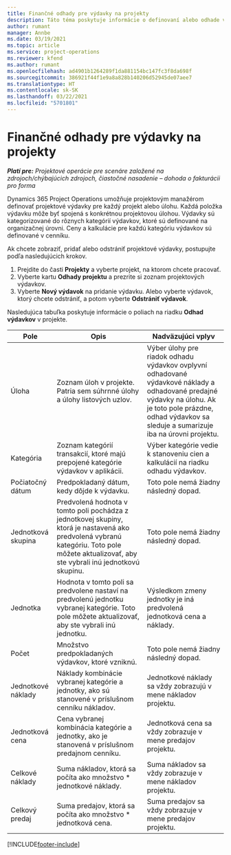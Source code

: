 ```yaml
---
title: Finančné odhady pre výdavky na projekty
description: Táto téma poskytuje informácie o definovaní alebo odhade výdavkov na základe projektu.
author: rumant
manager: Annbe
ms.date: 03/19/2021
ms.topic: article
ms.service: project-operations
ms.reviewer: kfend
ms.author: rumant
ms.openlocfilehash: ad4901b1264289f1da881154bc147fc3f8da698f
ms.sourcegitcommit: 386921f44f1e9a8a828b140206d52945de07aee7
ms.translationtype: HT
ms.contentlocale: sk-SK
ms.lasthandoff: 03/22/2021
ms.locfileid: "5701801"
---
```

# <a name="financial-estimates-for-expenses-on-projects"></a>Finančné odhady pre výdavky na projekty
_**Platí pre:** Projektové operácie pre scenáre založené na zdrojoch/chýbajúcich zdrojoch, čiastočné nasadenie – dohoda o fakturácii pro forma_

Dynamics 365 Project Operations umožňuje projektovým manažérom definovať projektové výdavky pre každý projekt alebo úlohu. Každá položka výdavku môže byť spojená s konkrétnou projektovou úlohou. Výdavky sú kategorizované do rôznych kategórií výdavkov, ktoré sú definované na organizačnej úrovni. Ceny a kalkulácie pre každú kategóriu výdavkov sú definované v cenníku. 

Ak chcete zobraziť, pridať alebo odstrániť projektové výdavky, postupujte podľa nasledujúcich krokov.

1. Prejdite do časti **Projekty** a vyberte projekt, na ktorom chcete pracovať.
2. Vyberte kartu **Odhady projektu** a prezrite si zoznam projektových výdavkov.
3. Vyberte **Nový výdavok** na pridanie výdavku. Alebo vyberte výdavok, ktorý chcete odstrániť, a potom vyberte **Odstrániť výdavok**.

Nasledujúca tabuľka poskytuje informácie o poliach na riadku **Odhad výdavkov** v projekte. 

| **Pole** | **Opis** | **Nadväzujúci vplyv** |
| --- | --- | --- |
| Úloha | Zoznam úloh v projekte. Patria sem súhrnné úlohy a úlohy listových uzlov. | Výber úlohy pre riadok odhadu výdavkov ovplyvní odhadované výdavkové náklady a odhadované predajné výdavky na úlohu. Ak je toto pole prázdne, odhad výdavkov sa sleduje a sumarizuje iba na úrovni projektu. |
| Kategória | Zoznam kategórií transakcií, ktoré majú prepojené kategórie výdavkov v aplikácii. | Výber kategórie vedie k stanoveniu cien a kalkulácií na riadku odhadu výdavkov. |
| Počiatočný dátum | Predpokladaný dátum, kedy dôjde k výdavku. | Toto pole nemá žiadny následný dopad. |
| Jednotková skupina | Predvolená hodnota v tomto poli pochádza z jednotkovej skupiny, ktorá je nastavená ako predvolená vybranú kategóriu. Toto pole môžete aktualizovať, aby ste vybrali inú jednotkovú skupinu. | Toto pole nemá žiadny následný dopad. |
| Jednotka | Hodnota v tomto poli sa predvolene nastaví na predvolenú jednotku vybranej kategórie. Toto pole môžete aktualizovať, aby ste vybrali inú jednotku. | Výsledkom zmeny jednotky je iná predvolená jednotková cena a náklady. |
| Počet | Množstvo predpokladaných výdavkov, ktoré vzniknú. | Toto pole nemá žiadny následný dopad. |
| Jednotkové náklady | Náklady kombinácie vybranej kategórie a jednotky, ako sú stanovené v príslušnom cenníku nákladov. | Jednotkové náklady sa vždy zobrazujú v mene nákladov projektu. |
| Jednotková cena | Cena vybranej kombinácia kategórie a jednotky, ako je stanovená v príslušnom predajnom cenníku. | Jednotková cena sa vždy zobrazuje v mene predajov projektu. |
| Celkové náklady | Suma nákladov, ktorá sa počíta ako množstvo \* jednotkové náklady.| Suma nákladov sa vždy zobrazuje v mene nákladov projektu. |
| Celkový predaj | Suma predajov, ktorá sa počíta ako množstvo \* jednotková cena. | Suma predajov sa vždy zobrazuje v mene predajov projektu. |


[!INCLUDE[footer-include](../includes/footer-banner.md)]
